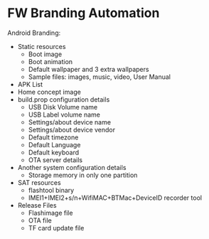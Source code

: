 # FW Branding Automation
Android Branding:
- Static resources
  - Boot image
  - Boot animation
  - Default wallpaper and 3 extra wallpapers
  - Sample files: images, music, video, User Manual
- APK List
- Home concept image
- build.prop configuration details
  - USB Disk Volume name
  - USB Label volume name
  - Settings/about device name
  - Settings/about device vendor
  - Default timezone
  - Default Language
  - Default keyboard
  - OTA server details
- Another system configuration details
  - Storage memory in only one partition
- SAT resources
  - flashtool binary
  - IMEI1+IMEI2+s/n+WifiMAC+BTMac+DeviceID recorder tool
- Release Files
  - Flashimage file
  - OTA file
  - TF card update file
